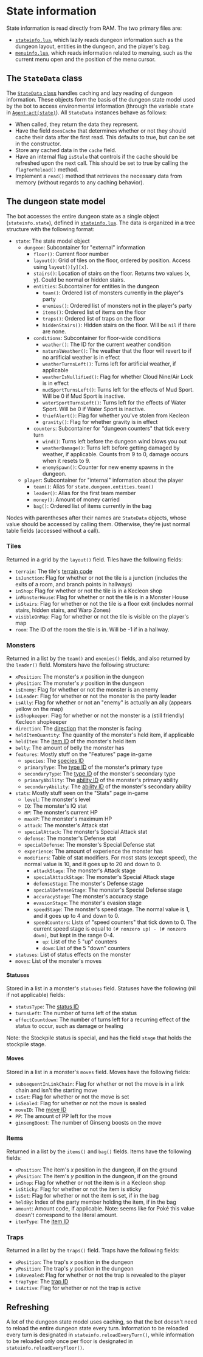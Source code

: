 # State information

State information is read directly from RAM. The two primary files are:

- [`stateinfo.lua`](stateinfo.lua), which lazily reads dungeon information such as the dungeon layout, entities in the dungeon, and the player's bag.
- [`menuinfo.lua`](menuinfo.lua), which reads information related to menuing, such as the current menu open and the position of the menu cursor.

## The `StateData` class
The [`StateData` class](StateData.lua) handles caching and lazy reading of dungeon information. These objects form the basis of the dungeon state model used by the bot to access environmental information (through the variable `state` in [`Agent:act(state)`](../Agent.lua)). All `StateData` instances behave as follows:

- When called, they return the data they represent.
- Have the field `doesCache` that determines whether or not they should cache their data after the first read. This defaults to true, but can be set in the constructor.
- Store any cached data in the `cache` field.
- Have an internal flag `isStale` that controls if the cache should be refreshed upon the next call. This should be set to true by calling the `flagForReload()` method.
- Implement a `read()` method that retrieves the necessary data from memory (without regards to any caching behavior).

## The dungeon state model
The bot accesses the entire dungeon state as a single object (`stateinfo.state`), defined in [`stateinfo.lua`](stateinfo.lua). The data is organized in a tree structure with the following format:

- `state`: The state model object
    - `dungeon`: Subcontainer for "external" information
        - `floor()`: Current floor number
        - `layout()`: Grid of tiles on the floor, ordered by position. Access using `layout()[y][x]`.
        - `stairs()`: Location of stairs on the floor. Returns two values (x, y). Could be normal or hidden stairs.
        - `entities`: Subcontainer for entities in the dungeon
            - `team()`: Ordered list of monsters currently in the player's party
            - `enemies()`: Ordered list of monsters not in the player's party
            - `items()`: Ordered list of items on the floor
            - `traps()`: Ordered list of traps on the floor
            - `hiddenStairs()`: Hidden stairs on the floor. Will be `nil` if there are none.
        - `conditions`: Subcontainer for floor-wide conditions
            - `weather()`: The ID for the current weather condition
            - `naturalWeather()`: The weather that the floor will revert to if no artificial weather is in effect
            - `weatherTurnsLeft()`: Turns left for artificial weather, if applicable
            - `weatherIsNullified()`: Flag for whether Cloud Nine/Air Lock is in effect
            - `mudSportTurnsLeft()`: Turns left for the effects of Mud Sport. Will be 0 if Mud Sport is inactive.
            - `waterSportTurnsLeft()`: Turns left for the effects of Water Sport. Will be 0 if Water Sport is inactive.
            - `thiefAlert()`: Flag for whether you've stolen from Kecleon
            - `gravity()`: Flag for whether gravity is in effect
        - `counters`: Subcontainer for "dungeon counters" that tick every turn
            - `wind()`: Turns left before the dungeon wind blows you out
            - `weatherDamage()`: Turns left before getting damaged by weather, if applicable. Counts from 9 to 0, damage occurs when it resets to 9.
            - `enemySpawn()`: Counter for new enemy spawns in the dungeon.
    - `player`: Subcontainer for "internal" information about the player
        - `team()`: Alias for `state.dungeon.entities.team()`
        - `leader()`: Alias for the first team member
        - `money()`: Amount of money carried
        - `bag()`: Ordered list of items currently in the bag

Nodes with parentheses after their names are `StateData` objects, whose value should be accessed by calling them. Otherwise, they're just normal table fields (accessed without a call).

### Tiles
Returned in a grid by the `layout()` field. Tiles have the following fields:

- `terrain`: The tile's [terrain code](../codes/terrain.lua)
- `isJunction`: Flag for whether or not the tile is a junction (includes the exits of a room, and branch points in hallways)
- `inShop`: Flag for whether or not the tile is in a Kecleon shop
- `inMonsterHouse`: Flag for whether or not the tile is in a Monster House
- `isStairs`: Flag for whether or not the tile is a floor exit (includes normal stairs, hidden stairs, and Warp Zones)
- `visibleOnMap`: Flag for whether or not the tile is visible on the player's map
- `room`: The ID of the room the tile is in. Will be -1 if in a hallway.

### Monsters
Returned in a list by the `team()` and `enemies()` fields, and also returned by the `leader()` field. Monsters have the following structure:

- `xPosition`: The monster's _x_ position in the dungeon
- `yPosition`: The monster's _y_ position in the dungeon
- `isEnemy`: Flag for whether or not the monster is an enemy
- `isLeader`: Flag for whether or not the monster is the party leader
- `isAlly`: Flag for whether or not an "enemy" is actually an ally (appears yellow on the map)
- `isShopkeeper`: Flag for whether or not the monster is a (still friendly) Kecleon shopkeeper
- `direction`: The [direction](../codes/direction.lua) that the monster is facing
- `heldItemQuantity`: The quantity of the monster's held item, if applicable
- `heldItem`: The [item ID](../codes/item.lua) of the monster's held item
- `belly`: The amount of belly the monster has
- `features`: Mostly stuff on the "Features" page in-game
    - `species`: The [species ID](../codes/species.lua)
    - `primaryType`: The [type ID](../codes/type.lua) of the monster's primary type
    - `secondaryType`: The [type ID](../codes/type.lua) of the monster's secondary type
    - `primaryAbility`: The [ability ID](../codes/ability.lua) of the monster's primary ability
    - `secondaryAbility`: The [ability ID](../codes/ability.lua) of the monster's secondary ability
- `stats`: Mostly stuff seen on the "Stats" page in-game
    - `level`: The monster's level
    - `IQ`: The monster's IQ stat
    - `HP`: The monster's current HP
    - `maxHP`: The monster's maximum HP
    - `attack`: The monster's Attack stat
    - `specialAttack`: The monster's Special Attack stat
    - `defense`: The monster's Defense stat
    - `specialDefense`: The monster's Special Defense stat
    - `experience`: The amount of experience the monster has
    - `modifiers`: Table of stat modifiers. For most stats (except speed), the normal value is 10, and it goes up to 20 and down to 0.
        - `attackStage`: The monster's Attack stage
        - `specialAttackStage`: The monster's Special Attack stage
        - `defenseStage`: The monster's Defense stage
        - `specialDefenseStage`: The monster's Special Defense stage
        - `accuracyStage`: The monster's accuracy stage
        - `evasionStage`: The monster's evasion stage
        - `speedStage`: The monster's speed stage. The normal value is 1, and it goes up to 4 and down to 0.
        - `speedCounters`: Lists of "speed counters" that tick down to 0. The current speed stage is equal to `(# nonzero up) - (# nonzero down)`, but kept in the range 0-4.
            - `up`: List of the 5 "up" counters
            - `down`: List of the 5 "down" counters
- `statuses`: List of status effects on the monster
- `moves`: List of the monster's moves

#### Statuses
Stored in a list in a monster's `statuses` field. Statuses have the following (nil if not applicable) fields:

- `statusType`: The [status ID](../codes/status.lua)
- `turnsLeft`: The number of turns left of the status
- `effectCountdown`: The number of turns left for a recurring effect of the status to occur, such as damage or healing

Note: the Stockpile status is special, and has the field `stage` that holds the stockpile stage.

#### Moves
Stored in a list in a monster's `moves` field. Moves have the following fields:

- `subsequentInLinkChain`: Flag for whether or not the move is in a link chain and isn't the starting move
- `isSet`: Flag for whether or not the move is set
- `isSealed`: Flag for whether or not the move is sealed
- `moveID`: The [move ID](../codes/move.lua)
- `PP`: The amount of PP left for the move
- `ginsengBoost`: The number of Ginseng boosts on the move

### Items
Returned in a list by the `items()` and `bag()` fields. Items have the following fields:

- `xPosition`: The item's _x_ position in the dungeon, if on the ground
- `yPosition`: The item's _y_ position in the dungeon, if on the ground
- `inShop`: Flag for whether or not the item is in a Kecleon shop
- `isSticky`: Flag for whether or not the item is sticky
- `isSet`: Flag for whether or not the item is set, if in the bag
- `heldBy`: Index of the party member holding the item, if in the bag
- `amount`: Amount code, if applicable. Note: seems like for Poké this value doesn't correspond to the literal amount.
- `itemType`: The [item ID](../codes/item.lua)

### Traps
Returned in a list by the `traps()` field. Traps have the following fields:

- `xPosition`: The trap's _x_ position in the dungeon
- `yPosition`: The trap's _y_ position in the dungeon
- `isRevealed`: Flag for whether or not the trap is revealed to the player
- `trapType`: The [trap ID](../codes/trap.lua)
- `isActive`: Flag for whether or not the trap is active

## Refreshing
A lot of the dungeon state model uses caching, so that the bot doesn't need to reload the entire dungeon state every turn. Information to be reloaded every turn is designated in `stateinfo.reloadEveryTurn()`, while information to be reloaded only once per floor is designated in `stateinfo.reloadEveryFloor()`.
